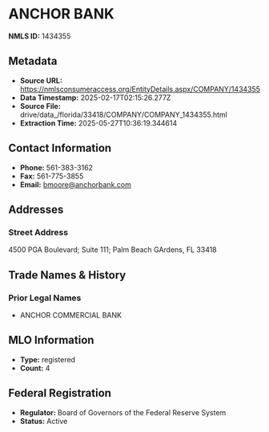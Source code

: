 # ANCHOR BANK

**NMLS ID:** 1434355

## Metadata
- **Source URL:** https://nmlsconsumeraccess.org/EntityDetails.aspx/COMPANY/1434355
- **Data Timestamp:** 2025-02-17T02:15:26.277Z
- **Source File:** drive/data_/florida/33418/COMPANY/COMPANY_1434355.html
- **Extraction Time:** 2025-05-27T10:36:19.344614

## Contact Information
- **Phone:** 561-383-3162
- **Fax:** 561-775-3855
- **Email:** bmoore@anchorbank.com

## Addresses
### Street Address
4500 PGA Boulevard; Suite 111; Palm Beach GArdens, FL 33418

## Trade Names & History
### Prior Legal Names
- ANCHOR COMMERCIAL BANK

## MLO Information
- **Type:** registered
- **Count:** 4

## Federal Registration
- **Regulator:** Board of Governors of the Federal Reserve System
- **Status:** Active
